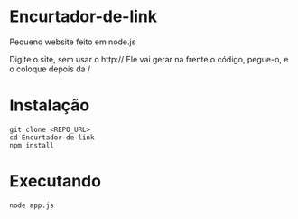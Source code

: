 Encurtador-de-link
==================

Pequeno website feito em node.js

Digite o site, sem usar o http://
Ele vai gerar na frente o código, pegue-o, e o coloque depois da /


Instalação
==========

```
git clone <REPO_URL>
cd Encurtador-de-link
npm install
```

Executando
==========

```
node app.js
```